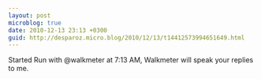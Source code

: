```yaml
---
layout: post
microblog: true
date: 2010-12-13 23:13 +0300
guid: http://desparoz.micro.blog/2010/12/13/t14412573994651649.html
---
```

Started Run with @walkmeter at 7:13 AM, Walkmeter will speak your replies to me.

